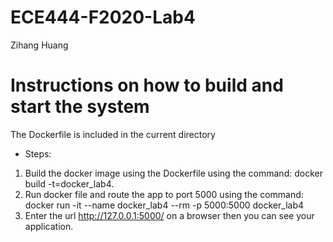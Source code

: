 # ECE444-F2020-Lab4
Zihang Huang
# Instructions on how to build and start the system
The Dockerfile is included in the current directory
- Steps:
1. Build the docker image using the Dockerfile using the command: docker build -t=docker_lab4.
2. Run docker file and route the app to port 5000 using the command: docker run -it --name docker_lab4 --rm -p 5000:5000 docker_lab4
3. Enter the url http://127.0.0.1:5000/ on a browser then you can see your application.
